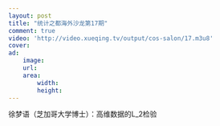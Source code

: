 ```yaml
---
layout: post
title: "统计之都海外沙龙第17期"
comment: true
video: 'http://video.xueqing.tv/output/cos-salon/17.m3u8'
cover: 
ad:
    image: 
    url: 
    area: 
        width: 
        height: 
---
```


徐梦语（芝加哥大学博士）：高维数据的L_2检验